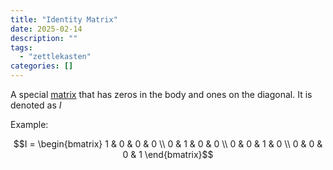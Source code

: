 ```yaml
---
title: "Identity Matrix"
date: 2025-02-14
description: ""
tags: 
  - "zettlekasten"
categories: []
---
```


A special [matrix](Matrix.md) that has zeros in the body and ones on the diagonal. It is denoted as $I$

Example:

$$I = \begin{bmatrix} 
1 & 0 & 0 & 0 \\
0 & 1 & 0 & 0 \\ 
0 & 0 & 1 & 0 \\
0 & 0 & 0 & 1 
\end{bmatrix}$$
